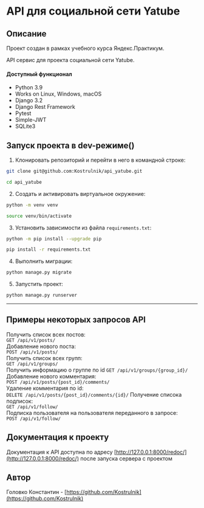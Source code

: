 # API для социальной сети Yatube

## Описание
Проект создан в рамках учебного курса Яндекс.Практикум.

API сервис для проекта социальной сети Yatube.


#### Доступный функционал
- Python 3.9
- Works on Linux, Windows, macOS
- Django 3.2
- Django Rest Framework
- Pytest
- Simple-JWT
- SQLite3


Запуск проекта в dev-режиме()
----------

1. Клонировать репозиторий и перейти в него в командной строке:
```bash
git clone git@github.com:Kostrulnik/api_yatube.git

cd api_yatube
```
2. Cоздать и активировать виртуальное окружение:
```bash
python -m venv venv

source venv/bin/activate
```
3. Установить зависимости из файла ```requirements.txt```:
```bash
python -m pip install --upgrade pip

pip install -r requirements.txt
```
4. Выполнить миграции:
```bash
python manage.py migrate
```
5. Запустить проект:
```bash
python manage.py runserver
```
----------
Примеры некоторых запросов API
----------
Получить список всех постов:  
``` GET /api/v1/posts/ ```  
Добавление нового поста:  
``` POST /api/v1/posts/ ```   
Получить список всех групп:  
``` GET /api/v1/groups/ ```  
Получить информацию о группе по id
```GET /api/v1/groups/{group_id}/```
Добавление нового комментария:  
``` POST /api/v1/posts/{post_id}/comments/ ```  
Удаление комментария по id:  
``` DELETE /api/v1/posts/{post_id}/comments/{id}/ ```
Получение списока подписок:  
``` GET /api/v1/follow/ ```  
Подписка пользователя на пользователя переданного в запросе:  
``` POST /api/v1/follow/ ```  

Документация к проекту
---------
Документация к API доступна по адресу [http://127.0.0.1:8000/redoc/](http://127.0.0.1:8000/redoc/) после запуска сервера с проектом

Автор
----------
Головко Константин - [https://github.com/Kostrulnik](https://github.com/Kostrulnik)